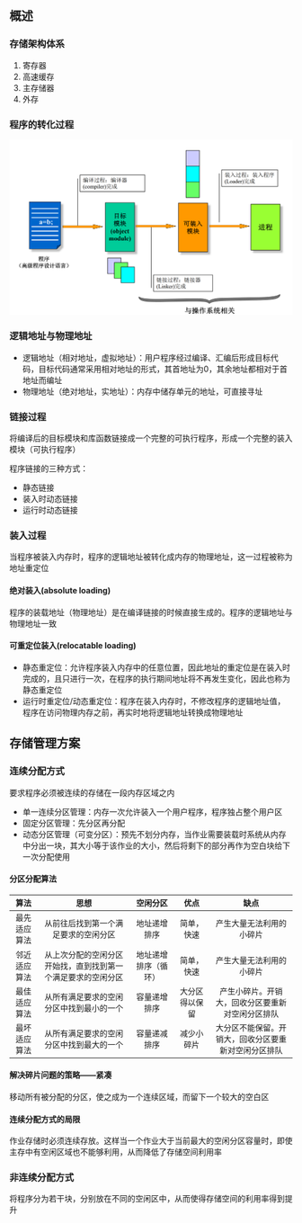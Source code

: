 ## 概述

### 存储架构体系
1. 寄存器
2. 高速缓存
3. 主存储器
4. 外存

### 程序的转化过程

![程序的转化过程]

### 逻辑地址与物理地址

- 逻辑地址（相对地址，虚拟地址）：用户程序经过编译、汇编后形成目标代码，目标代码通常采用相对地址的形式，其首地址为0，其余地址都相对于首地址而编址
- 物理地址（绝对地址，实地址）：内存中储存单元的地址，可直接寻址

### 链接过程

将编译后的目标模块和库函数链接成一个完整的可执行程序，形成一个完整的装入模块（可执行程序）

程序链接的三种方式：
- 静态链接
- 装入时动态链接
- 运行时动态链接

### 装入过程

当程序被装入内存时，程序的逻辑地址被转化成内存的物理地址，这一过程被称为地址重定位

#### 绝对装入(absolute loading)

程序的装载地址（物理地址）是在编译链接的时候直接生成的。程序的逻辑地址与物理地址一致

#### 可重定位装入(relocatable loading)

- 静态重定位：允许程序装入内存中的任意位置，因此地址的重定位是在装入时完成的，且只进行一次，在程序的执行期间地址将不再发生变化，因此也称为静态重定位
- 运行时重定位/动态重定位：程序在装入内存时，不修改程序的逻辑地址值，程序在访问物理内存之前，再实时地将逻辑地址转换成物理地址

## 存储管理方案

### 连续分配方式

要求程序必须被连续的存储在一段内存区域之内

- 单一连续分区管理：内存一次允许装入一个用户程序，程序独占整个用户区
- 固定分区管理：先分区再分配
- 动态分区管理（可变分区）：预先不划分内存，当作业需要装载时系统从内存中分出一块，其大小等于该作业的大小，然后将剩下的部分再作为空白块给下一次分配使用

#### 分区分配算法

|     算法     |                             思想                             |       空闲分区       |      优点      |                         缺点                         |
| :----------: | :----------------------------------------------------------: | :------------------: | :------------: | :--------------------------------------------------: |
| 最先适应算法 |             从前往后找到第一个满足要求的空闲分区             |     地址递增排序     |   简单，快速   |               产生大量无法利用的小碎片               |
| 邻近适应算法 | 从上次分配的空闲分区开始找，直到找到第一个满足要求的空闲分区 | 地址递增排序（循环） |   简单，快速   |               产生大量无法利用的小碎片               |
| 最佳适应算法 |           从所有满足要求的空闲分区中找到最小的一个           |     容量递增排序     | 大分区得以保留 |   产生小碎片。开销大，回收分区要重新对空闲分区排队   |
| 最坏适应算法 |           从所有满足要求的空闲分区中找到最大的一个           |     容量递减排序     |   减少小碎片   | 大分区不能保留。开销大，回收分区要重新对空闲分区排队 |

#### 解决碎片问题的策略——紧凑

移动所有被分配的分区，使之成为一个连续区域，而留下一个较大的空白区

#### 连续分配方式的局限

作业存储时必须连续存放。这样当一个作业大于当前最大的空闲分区容量时，即使主存中有空闲区域也不能够利用，从而降低了存储空间利用率

### 非连续分配方式

将程序分为若干块，分别放在不同的空闲区中，从而使得存储空间的利用率得到提升

[程序的转化过程]: pictures\程序的转化过程.png